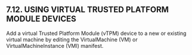 ## 7.12. USING VIRTUAL TRUSTED PLATFORM MODULE DEVICES

Add a virtual Trusted Platform Module (vTPM) device to a new or existing virtual machine by editing the VirtualMachine (VM) or VirtualMachineInstance (VMI) manifest.

